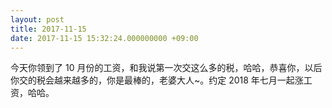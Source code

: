 ```yaml
---
layout: post
title: 2017-11-15
date: 2017-11-15 15:32:24.000000000 +09:00
---
```


今天你领到了 10 月份的工资，和我说第一次交这么多的税，哈哈，恭喜你，以后你交的税会越来越多的，你是最棒的，老婆大人~。约定 2018 年七月一起涨工资，哈哈。
